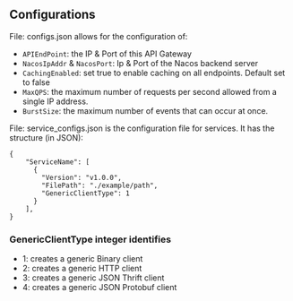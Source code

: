 ## Configurations

File: configs.json allows for the configuration of:
* `APIEndPoint`: the IP & Port of this API Gateway
* `NacosIpAddr` & `NacosPort`: Ip & Port of the Nacos backend server
* `CachingEnabled`: set true to enable caching on all endpoints. Default set to false
* `MaxQPS`: the maximum number of requests per second allowed from a single IP address.
* `BurstSize`: the maximum number of events that can occur at once.

File: service_configs.json is the configuration file for services. It has the structure (in JSON):
```
{
    "ServiceName": [
      {
        "Version": "v1.0.0",
        "FilePath": "./example/path",
        "GenericClientType": 1
      }
    ],
}
```

### GenericClientType integer identifies
* 1: creates a generic Binary client
* 2: creates a generic HTTP client
* 3: creates a generic JSON Thrift client
* 4: creates a generic JSON Protobuf client